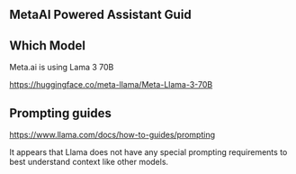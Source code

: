 ## MetaAI Powered Assistant Guid

## Which Model 

Meta.ai is using Lama 3 70B

https://huggingface.co/meta-llama/Meta-Llama-3-70B

## Prompting guides

https://www.llama.com/docs/how-to-guides/prompting

It appears that Llama does not have any special prompting requirements to best understand context like other models.